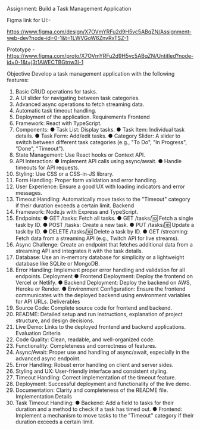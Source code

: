 Assignment: Build a Task Management Application



Figma link for UI:-

https://www.figma.com/design/X7OVmYRFu2d9H5vc5ABqZN/Assignment-web-dev?node-id=0-1&t=1LWVGoW6ZnvRxTSZ-1


Prototype - https://www.figma.com/proto/X7OVmYRFu2d9H5vc5ABqZN/Untitled?node-id=0-1&t=j3t1AWECTBGtnw3l-1

Objective
Develop a task management application with the following features:
1.	Basic CRUD operations for tasks.
2.	A UI slider for navigating between task categories.
3.	Advanced async operations to fetch streaming data.
4.	Automatic task timeout handling.
5.	Deployment of the application.
Requirements
Frontend
1.	Framework: React with TypeScript.
2.	Components:
●	Task List: Display tasks.
●	Task Item: Individual task details.
●	Task Form: Add/edit tasks.
●	Category Slider: A slider to switch between different task categories (e.g., "To Do", "In Progress", "Done", "Timeout").
3.	State Management: Use React hooks or Context API.
4.	API Interaction:
●	Implement API calls using async/await.
●	Handle timeouts for API requests.
5.	Styling: Use CSS or a CSS-in-JS library.
6.	Form Handling: Proper form validation and error handling.
7.	User Experience: Ensure a good UX with loading indicators and error messages.
8.	Timeout Handling: Automatically move tasks to the "Timeout" category if their duration exceeds a certain limit.
Backend
1.	Framework: Node.js with Express and TypeScript.
2.	Endpoints:
●	GET /tasks: Fetch all tasks.
●	GET /tasks/:id: Fetch a single task by ID.
●	POST /tasks: Create a new task.
●	PUT /tasks/:id: Update a task by ID.
●	DELETE /tasks/:id: Delete a task by ID.
●	GET /streaming: Fetch data from a streaming API (e.g., Twitch API for live streams).
3.	Async Challenge: Create an endpoint that fetches additional data from a streaming API and integrates it with the task details.
4.	Database: Use an in-memory database for simplicity or a lightweight database like SQLite or MongoDB.
5.	Error Handling: Implement proper error handling and validation for all endpoints.
Deployment
●	Frontend Deployment: Deploy the frontend on Vercel or Netlify.
●	Backend Deployment: Deploy the backend on AWS, Heroku or Render.
●	Environment Configuration: Ensure the frontend communicates with the deployed backend using environment variables for API URLs.
Deliverables
1.	Source Code: Complete source code for frontend and backend.
2.	README: Detailed setup and run instructions, explanation of project structure, and design decisions.
3.	Live Demo: Links to the deployed frontend and backend applications.
Evaluation Criteria
1.	Code Quality: Clean, readable, and well-organized code.
2.	Functionality: Completeness and correctness of features.
3.	Async/Await: Proper use and handling of async/await, especially in the advanced async endpoint.
4.	Error Handling: Robust error handling on client and server sides.
5.	Styling and UX: User-friendly interface and consistent styling.
6.	Timeout Handling: Correct implementation of the timeout feature.
7.	Deployment: Successful deployment and functionality of the live demo.
8.	Documentation: Clarity and completeness of the README file.
Implementation Details
1.	Task Timeout Handling:
●	Backend: Add a field to tasks for their duration and a method to check if a task has timed out.
●	Frontend: Implement a mechanism to move tasks to the "Timeout" category if their duration exceeds a certain limit.

